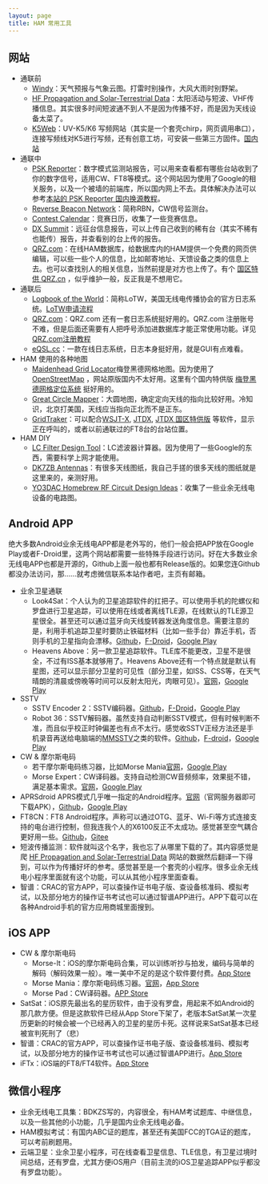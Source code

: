 ```yaml
---
layout: page
title: HAM 常用工具
---
```

## 网站
- 通联前
  - [Windy](https://www.windy.com/)：天气预报与气象云图。打雷时别操作，大风大雨时别野架。
  - [HF Propagation and Solar-Terrestrial Data](https://www.hamqsl.com/solar.html)：太阳活动与短波、VHF传播信息。其实很多时间短波通不到人不是因为传播不好，而是因为天线设备太菜了。
  - [K5Web](https://k5.vicicode.com/)：UV-K5/K6 写频网站（其实是一个套壳chirp，网页调用串口），连接写频线对K5进行写频，还有创意工坊，可安装一些第三方固件。[国内站](https://k5.vicicode.cn/)
- 通联中
  - [PSK Reporter](https://www.pskreporter.info/)：数字模式监测站报告，可以用来查看都有哪些台站收到了你的数字信号，适用CW、FT8等模式。这个网站因为使用了Google的相关服务，以及一个被墙的前端库，所以国内网上不去。具体解决办法可以参考[本站的 PSK Reporter 国内换源教程](https://yurihou.github.io/2024/05/08/PSK-Reporter-%E5%9B%BD%E5%86%85%E6%8D%A2%E6%BA%90%E6%95%99%E7%A8%8B.html)。
  - [Reverse Beacon Network](https://www.reversebeacon.net/)：简称RBN，CW信号监测台。
  - [Contest Calendar](https://www.contestcalendar.com/)：竞赛日历，收集了一些竞赛信息。
  - [DX Summit](http://www.dxsummit.fi/)：远征台信息报告，可以上传自己收到的稀有台（其实不稀有也能传）报告，并查看别的台上传的报告。
  - [QRZ.com](https://www.qrz.com/)：在线HAM数据库，给数据库内的HAM提供一个免费的网页供编辑，可以些一些个人的信息，比如邮寄地址、天馈设备之类的信息上去。也可以查找别人的相关信息，当然前提是对方也上传了。有个 [国区特供 QRZ.cn](http://www.qrz.cn/) ，似乎维护一般，反正我是不想用它。
- 通联后
  - [Logbook of the World](https://lotw.arrl.org/)：简称LoTW，美国无线电传播协会的官方日志系统。[LoTW申请流程](https://www.bilibili.com/read/cv21069343/)
  - [QRZ.com](https://www.qrz.com/)：QRZ.com 还有一套日志系统挺好用的。QRZ.com 注册账号不难，但是后面还需要有人把呼号添加进数据库才能正常使用功能。详见 [QRZ.com注册教程](https://yurihou.github.io/2023/12/18/QRZ.com-%E7%BD%91%E7%AB%99%E6%B3%A8%E5%86%8C%E6%8C%87%E5%8D%97.html)
  - [eQSL.cc](https://www.eqsl.cc/)：一款在线日志系统，日志本身挺好用，就是GUI有点难看。
- HAM 使用的各种地图
  - [Maidenhead Grid Locator](https://www.f5len.org/tools/locator/)梅登黑德网格地图。因为使用了[OpenStreetMap](https://www.openstreetmap.org/) ，网站原版国内不太好用。这里有个国内特供版 [梅登黑德网格定位系统](http://sjzham.cn/grid/) 挺好用的。
  - [Great Circle Mapper](https://ns6t.net/azimuth/azimuth.html)：大圆地图，确定定向天线的指向比较好用。冷知识，北京打美国，天线应当指向正北而不是正东。
  - [GridTraker](https://gridtracker.org/)：可以配合[WSJT-X](https://wsjt.sourceforge.io/wsjtx.html), [JTDX](https://sourceforge.net/projects/jtdx/), [JTDX 国区特供版](https://forum.hamcq.cn/d/318) 等软件，显示正在呼叫的，或者以前通联过的FT8台的台站位置。
- HAM DIY
  - [LC Filter Design Tool](https://markimicrowave.com/technical-resources/tools/lc-filter-design-tool/)：LC滤波器计算器。因为使用了一些Google的东西，需要科学上网才能使用。
  - [DK7ZB Antennas](https://www.qsl.net/dk7zb/start1.htm)：有很多天线图纸，我自己手搓的很多天线的图纸就是这里来的，亲测好用。
  - [YO3DAC Homebrew RF Circuit Design Ideas](https://www.qsl.net/va3iul/Homebrew_RF_Circuit_Design_Ideas/Homebrew_RF_Circuit_Design_Ideas.htm)：收集了一些业余无线电设备的电路图。

## Android APP
绝大多数Android业余无线电APP都是老外写的，他们一般会把APP放在Google Play或者F-Droid里，这两个网站都需要一些特殊手段进行访问。好在大多数业余无线电APP也都是开源的，Github上面一般也都有Release版的。如果您连Github都没办法访问，那……就考虑微信联系本站作者吧，主页有邮箱。
- 业余卫星通联
  - Look4Sat：个人认为的卫星追踪软件的扛把子。可以使用手机的陀螺仪和罗盘进行卫星追踪，可以使用在线或者离线TLE源，在线默认的TLE源卫星很全。甚至还可以通过蓝牙向天线旋转器发送角度信息。需要注意的是，利用手机追踪卫星时要防止铁磁材料（比如一些手台）靠近手机，否则手机的卫星指向会漂移。[Github](https://github.com/rt-bishop/Look4Sat)，[F-Droid](https://f-droid.org/packages/com.rtbishop.look4sat/)，[Google Play](https://play.google.com/store/apps/details?id=com.rtbishop.look4sat)
  - Heavens Above：另一款卫星追踪软件。TLE库不能更改，卫星不是很全，不过有ISS基本就够用了。Heavens Above还有一个特点就是默认有星图，还可以显示部分卫星的可见性（部分卫星，如ISS、CSS等，在天气晴朗的清晨或傍晚等时间可以反射太阳光，肉眼可见）。[官网](https://www.heavens-above.com/)，[Google Play](https://play.google.com/store/apps/details?id=com.heavens_above.viewer)
- SSTV
  - SSTV Encoder 2：SSTV编码器。[Github](https://github.com/olgamiller/SSTVEncoder2?tab=readme-ov-file#sstv-encoder-2)，[F-Droid](https://f-droid.org/packages/om.sstvencoder/)，[Google Play](https://play.google.com/store/apps/details?id=om.sstvencoder)
  - Robot 36：SSTV解码器。虽然支持自动判断SSTV模式，但有时候判断不准，而且似乎校正时钟偏差也有点不太行。感觉收SSTV正经方法还是手机录音再送给电脑端的[MMSSTV](https://hamsoft.ca/pages/mmsstv.php)之类的软件。[Github](https://github.com/xdsopl/robot36/tree/android)，[F-droid](https://f-droid.org/packages/xdsopl.robot36)，[Google Play](https://play.google.com/store/apps/details?id=xdsopl.robot36)
- CW & 摩尔斯电码
  - 若干摩尔斯电码练习器，比如Morse Mania[官网](https://www.dong.digital/morsemania/)，[Google Play](https://play.google.com/store/apps/details?id=net.countrymania.morse)
  - Morse Expert：CW译码器。支持自动检测CW音频频率，效果挺不错，满足基本需求。[官网](https://ve3nea.github.io/MorseExpert/)，[Google Play](https://play.google.com/store/apps/details?id=com.ve3nea.morse_expert&pcampaignid=pcampaignidMKT-Other-global-all-co-prtnr-py-PartBadge-Mar2515-1)
- APRSdroid APRS模式几乎唯一指定的Android程序。[官网](https://aprsdroid.org/)（官网服务器即可下载APK），[Github](https://github.com/ge0rg/aprsdroid/wiki)，[Google Play](https://play.google.com/store/apps/details?id=org.aprsdroid.app)
- FT8CN：FT8 Android程序。声称可以通过OTG、蓝牙、Wi-Fi等方式连接支持的电台进行控制，但我连我个人的X6100反正不太成功。感觉甚至空气耦合更好用一些。[Github](https://github.com/N0BOY/FT8CN)，[Gitee](https://gitee.com/bg7yoz/ft8cn)
- 短波传播监测：软件就叫这个名字，我也忘了从哪里下载的了。其内容感觉是爬 [HF Propagation and Solar-Terrestrial Data](https://www.hamqsl.com/solar.html) 网站的数据然后翻译一下得到，可以作为传播好坏的参考。感觉甚至是一个套壳的小程序。很多业余无线电小程序里面就有这个功能，可以从其他小程序里面查看。
- 智谱：CRAC的官方APP，可以查操作证书电子版、查设备核准码、模拟考试，以及部分地方的操作证书考试也可以通过智谱APP进行。APP下载可以在各种Android手机的官方应用商城里面搜到。

## iOS APP
- CW & 摩尔斯电码
  - Morse-It：iOS的摩尔斯电码合集，可以训练听抄与拍发，编码与简单的解码（解码效果一般）。唯一美中不足的是这个软件要付费。[App Store](https://apps.apple.com/us/app/morse-it/id284942940)
  - Morse Mania：摩尔斯电码练习器。[官网](https://www.dong.digital/morsemania/)，[App Store](https://apps.apple.com/us/app/morse-mania-learn-morse-code/id1511042196)
  - Morse Pad：CW译码器。[APP Store](https://apps.apple.com/cn/app/morse-pad/id385629886)
- SatSat：iOS原先最出名的星历软件，由于没有罗盘，用起来不如Android的那几款方便。但是这款软件已经从App Store下架了，老版本SatSat某一次星历更新的时候会被一个已经再入的卫星的星历卡死。这样说来SatSat基本已经被宣判死刑了（悲）
- 智谱：CRAC的官方APP，可以查操作证书电子版、查设备核准码、模拟考试，以及部分地方的操作证书考试也可以通过智谱APP进行。[App Store](https://apps.apple.com/cn/app/%E6%99%BA%E8%B0%B1/id1448978640)
- iFTx：iOS端的FT8/FT4软件。[App Store](https://apps.apple.com/us/app/iftx/id6446093115)

## 微信小程序
- 业余无线电工具集：BDKZS写的，内容很全，有HAM考试题库、中继信息，以及一些其他的小功能，几乎是国内业余无线电必备。
- HAM模拟考试：有国内ABC证的题库，甚至还有美国FCC的TGA证的题库，可以考前刷题用。
- 云端卫星：业余卫星小程序，可在线查看卫星信息、TLE信息，有卫星过境时间总结，还有罗盘，尤其方便iOS用户（目前主流的iOS卫星追踪APP似乎都没有罗盘功能）。
